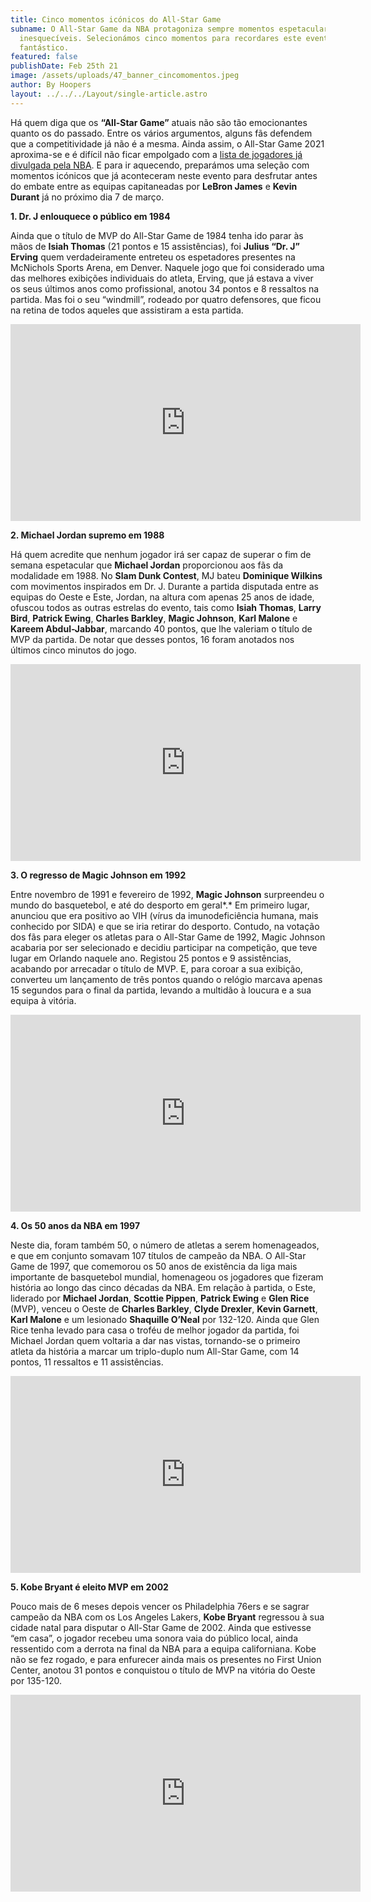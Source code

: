 ```yaml
---
title: Cinco momentos icónicos do All-Star Game
subname: O All-Star Game da NBA protagoniza sempre momentos espetaculares e
  inesquecíveis. Selecionámos cinco momentos para recordares este evento
  fantástico.
featured: false
publishDate: Feb 25th 21
image: /assets/uploads/47_banner_cincomomentos.jpeg
author: By Hoopers
layout: ../../../Layout/single-article.astro
---
```

Há quem diga que os **“All-Star Game”** atuais não são tão emocionantes quanto os do passado. Entre os vários argumentos, alguns fãs defendem que a competitividade já não é a mesma. Ainda assim, o All-Star Game 2021 aproxima-se e é difícil não ficar empolgado com a [lista de jogadores já divulgada pela NBA](https://www.hoopers.club/noticias/all-star-game-2021-consciencializacao-no-combate-pandemia). E para ir aquecendo, preparámos uma seleção com momentos icónicos que já aconteceram neste evento para desfrutar antes do embate entre as equipas capitaneadas por **LeBron James** e **Kevin Durant** já no próximo dia 7 de março.

**1. Dr. J enlouquece o público em 1984**

Ainda que o título de MVP do All-Star Game de 1984 tenha ido parar às mãos de **Isiah Thomas** (21 pontos e 15 assistências), foi **Julius “Dr. J” Erving** quem verdadeiramente entreteu os espetadores presentes na McNichols Sports Arena, em Denver. Naquele jogo que foi considerado uma das melhores exibições individuais do atleta, Erving, que já estava a viver os seus últimos anos como profissional, anotou 34 pontos e 8 ressaltos na partida. Mas foi o seu “windmill”, rodeado por quatro defensores, que ficou na retina de todos aqueles que assistiram a esta partida.

<iframe width="560" height="315" src="https://www.youtube.com/embed/pp16l151Ezg" title="YouTube video player" frameborder="0" allow="accelerometer; autoplay; clipboard-write; encrypted-media; gyroscope; picture-in-picture" allowfullscreen></iframe>

</br>

**2. Michael Jordan supremo em 1988**

Há quem acredite que nenhum jogador irá ser capaz de superar o fim de semana espetacular que **Michael Jordan** proporcionou aos fãs da modalidade em 1988. No **Slam Dunk Contest**, MJ bateu **Dominique Wilkins** com movimentos inspirados em Dr. J. Durante a partida disputada entre as equipas do Oeste e Este, Jordan, na altura com apenas 25 anos de idade, ofuscou todos as outras estrelas do evento, tais como **Isiah Thomas**, **Larry Bird**, **Patrick Ewing**, **Charles Barkley**, **Magic Johnson**, **Karl Malone** e **Kareem Abdul-Jabbar**, marcando 40 pontos, que lhe valeriam o título de MVP da partida. De notar que desses pontos, 16 foram anotados nos últimos cinco minutos do jogo.

<iframe width="560" height="315" src="https://www.youtube.com/embed/fzSg9HN9Grw" title="YouTube video player" frameborder="0" allow="accelerometer; autoplay; clipboard-write; encrypted-media; gyroscope; picture-in-picture" allowfullscreen></iframe>

</br>

**3. O regresso de Magic Johnson em 1992**

Entre novembro de 1991 e fevereiro de 1992, **Magic Johnson** surpreendeu o mundo do basquetebol, e até do desporto em geral*.* Em primeiro lugar, anunciou que era positivo ao VIH (vírus da imunodeficiência humana, mais conhecido por SIDA) e que se iria retirar do desporto. Contudo, na votação dos fãs para eleger os atletas para o All-Star Game de 1992, Magic Johnson acabaria por ser selecionado e decidiu participar na competição, que teve lugar em Orlando naquele ano. Registou 25 pontos e 9 assistências, acabando por arrecadar o título de MVP. E, para coroar a sua exibição, converteu um lançamento de três pontos quando o relógio marcava apenas 15 segundos para o final da partida, levando a multidão à loucura e a sua equipa à vitória. 

<iframe width="560" height="315" src="https://www.youtube.com/embed/5ctXFggUpPs" title="YouTube video player" frameborder="0" allow="accelerometer; autoplay; clipboard-write; encrypted-media; gyroscope; picture-in-picture" allowfullscreen></iframe>

</br>

**4. Os 50 anos da NBA em 1997**

Neste dia, foram também 50, o número de atletas a serem homenageados, e que em conjunto somavam 107 títulos de campeão da NBA. O All-Star Game de 1997, que comemorou os 50 anos de existência da liga mais importante de basquetebol mundial, homenageou os jogadores que fizeram história ao longo das cinco décadas da NBA. Em relação à partida, o Este, liderado por **Michael Jordan**, **Scottie Pippen**, **Patrick Ewing** e **Glen Rice** (MVP), venceu o Oeste de **Charles Barkley**, **Clyde Drexler**, **Kevin Garnett**, **Karl Malone** e um lesionado **Shaquille O’Neal** por 132-120. Ainda que Glen Rice tenha levado para casa o troféu de melhor jogador da partida, foi Michael Jordan quem voltaria a dar nas vistas, tornando-se o primeiro atleta da história a marcar um triplo-duplo num All-Star Game, com 14 pontos, 11 ressaltos e 11 assistências.

<iframe width="560" height="315" src="https://www.youtube.com/embed/Q6-NJVQiYAs" title="YouTube video player" frameborder="0" allow="accelerometer; autoplay; clipboard-write; encrypted-media; gyroscope; picture-in-picture" allowfullscreen></iframe>

</br>

**5. Kobe Bryant é eleito MVP em 2002**

Pouco mais de 6 meses depois vencer os Philadelphia 76ers e se sagrar campeão da NBA com os Los Angeles Lakers, **Kobe Bryant** regressou à sua cidade natal para disputar o All-Star Game de 2002. Ainda que estivesse “em casa”, o jogador recebeu uma sonora vaia do público local, ainda ressentido com a derrota na final da NBA para a equipa californiana. Kobe não se fez rogado, e para enfurecer ainda mais os presentes no First Union Center, anotou 31 pontos e conquistou o título de MVP na vitória do Oeste por 135-120. 

<iframe width="560" height="315" src="https://www.youtube.com/embed/Q6-NJVQiYAs" title="YouTube video player" frameborder="0" allow="accelerometer; autoplay; clipboard-write; encrypted-media; gyroscope; picture-in-picture" allowfullscreen></iframe>